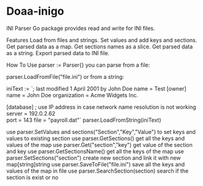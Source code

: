 # Doaa-inigo


INI Parser
Go package provides read and write for INI files.


Features
Load from files and strings.
Set values and add keys and sections.
Get parsed data as a map.
Get sections names as a slice.
Get parsed data as a string.
Export parsed data to INI file.


How To Use
parser := Parser{}
you can parse from a file:

parser.LoadFromFile("file.ini")
or from a string:

iniText := `; last modified 1 April 2001 by John Doe
name = Test
[owner]
name = John Doe
organization = Acme Widgets Inc.

[database]
; use IP address in case network name resolution is not working
server = 192.0.2.62     
port = 143
file = "payroll.dat"`
parser.LoadFromString(iniText)

use parser.SetValues and sections("Section","Key","Value") to set keys and values to existing section
use parser.GetSections() get all the keys and values of the map
use parser.Get("section","key") get value of the section and key 
use parser.GetSectionsName() get all the keys of the map
use parser.SetSections("section") create new section and link it with new map[string]string
use parser.SaveToFile("file.ini") save all the keys and values of the map in file
use parser.SearchSection(section) search if the section is exist or no




